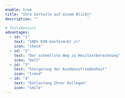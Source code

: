 ```yaml
---
enable: true
title: "Ihre Vorteile auf einem Blick🚀"
description: ""

# Testimonials
advantages:
  - id: "1"
    text: "100% DIN-konform<br />"
    icon: "check"
  - id: "2"
    text: "Der schnellste Weg zu Heizlastberechnung"
    icon: "bolt"
  - id: "3"
    text: "Steigerung der Kundenzufriedenheit"
    icon: "trend"
  - id: "4"
    text: "Entlastung Ihrer Kollegen"
    icon: "smile"
---
```

